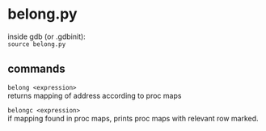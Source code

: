 # belong.py
inside gdb (or .gdbinit):  
`source belong.py`

## commands
`belong <expression>`  
returns mapping of address according to proc maps

`belongc <expression>`  
if mapping found in proc maps, prints proc maps with relevant
row marked.
